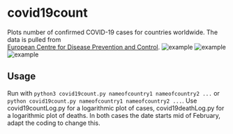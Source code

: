 # covid19count
Plots number of confirmed COVID-19 cases for countries worldwide. The data is pulled from 	
[European Centre for Disease Prevention and Control](https://www.ecdc.europa.eu/en/geographical-distribution-2019-ncov-cases).
![example](../../raw/master/example.png)
![example](../../raw/master/plotCount.png)
![example](../../raw/master/plotDeath.png)

## Usage
Run with `python3 covid19count.py nameofcountry1 nameofcountry2 ...` or `python covid19count.py nameofcountry1 nameofcountry2 ...`. 
Use covid19countLog.py for a logarithmic plot of cases, covid19deathLog.py for a logarithmic plot of deaths. In both cases the date starts mid of February, adapt the coding to change this. 



